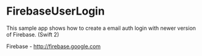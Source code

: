 # FirebaseUserLogin

This sample app shows how to create a email auth login with newer version of Firebase. (Swift 2)

Firebase - http://firebase.google.com

